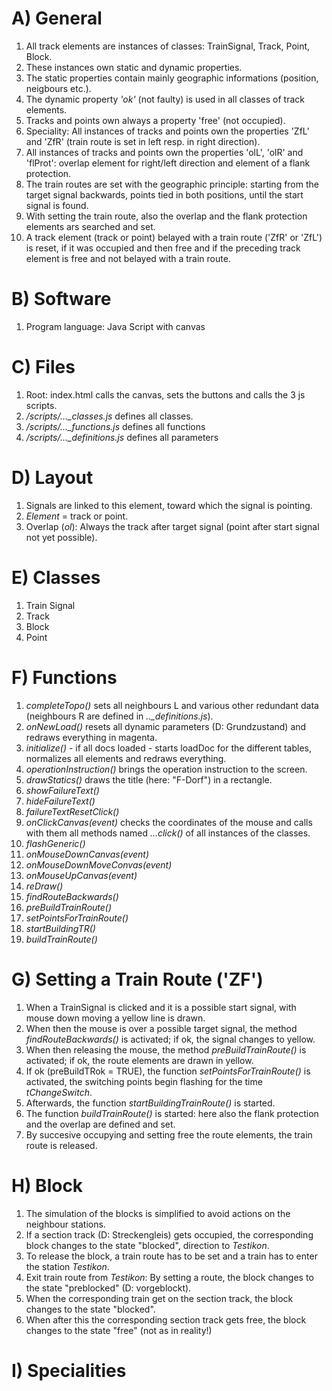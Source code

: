 # A) General
1. All track elements are instances of classes: TrainSignal, Track, Point, Block.
2. These instances own static and dynamic properties.
3. The static properties contain mainly geographic informations (position, neigbours etc.).
4. The dynamic property *'ok'* (not faulty) is used in all classes of track elements.
5. Tracks and points own always a property 'free' (not occupied).
6. Speciality: All instances of tracks and points own the properties 'ZfL' and 'ZfR' (train route is set in left resp. in right direction).
7. All instances of tracks and points own the properties 'olL', 'olR' and 'flProt': overlap element for right/left direction and element of a flank protection.
8. The train routes are set with the geographic principle: starting from the target signal backwards, points tied in both positions, until the start signal is found.
9. With setting the train route, also the overlap and the flank protection elements ars searched and set.
10. A track element (track or point) belayed with a train route ('ZfR' or 'ZfL') is reset, if it was occupied and then free and if the preceding track element is free and not belayed with a train route.
# B) Software
1. Program language: Java Script with canvas
# C) Files
1. Root: index.html calls the canvas, sets the buttons and calls the 3 js scripts.
2. */scripts/…_classes.js* defines all classes.
3. */scripts/…_functions.js* defines all functions
4. */scripts/…_definitions.js* defines all parameters
# D) Layout
1. Signals are linked to this element, toward which the signal is pointing.
2. *Element* = track or point.
3. Overlap (*ol*): Always the track after target signal (point after start signal not yet possible).
# E) Classes
1. Train Signal
2. Track
3. Block
4. Point
# F) Functions
1. *completeTopo()* sets all neighbours L and various other redundant data
(neighbours R are defined in *.._definitions.js*).
2. *onNewLoad()* resets all dynamic parameters (D: Grundzustand) and redraws everything in magenta.
3. *initialize()* - if all docs loaded - starts loadDoc for the different tables, normalizes all elements and redraws everything.
4. *operationInstruction()* brings the operation instruction to the screen.
5. *drawStatics()* draws the title (here: "F-Dorf") in a rectangle.
6. *showFailureText()*
7. *hideFailureText()*
8. *failureTextResetClick()*
9. *onClickCanvas(event)* checks the coordinates of the mouse and calls with them all methods named *…click()* of all instances of the classes.
10. *flashGeneric()*
11. *onMouseDownCanvas(event)*
12. *onMouseDownMoveConvas(event)*
13. *onMouseUpCanvas(event)*
14. *reDraw()*
15. *findRouteBackwards()*
16. *preBuildTrainRoute()*
17. *setPointsForTrainRoute()*
18. *startBuildingTR()*
19. *buildTrainRoute()*
# G) Setting a Train Route ('ZF')
1. When a TrainSignal is clicked and it is a possible start signal, with mouse down moving a yellow line is drawn.
2. When then the mouse is over a possible target signal, the method *findRouteBackwards()* is activated; if ok, the signal changes to yellow.
3. When then releasing the mouse, the method *preBuildTrainRoute()* is activated; if ok, the route elements are drawn in yellow.
4. If ok (preBuildTRok = TRUE), the function *setPointsForTrainRoute()* is activated, the switching points begin flashing for the time *tChangeSwitch*.
5. Afterwards, the function *startBuildingTrainRoute()* is started.
6. The function *buildTrainRoute()* is started: here also the flank protection and the overlap are defined and set.
7. By succesive occupying and setting free the route elements, the train route is released.
# H) Block
1. The simulation of the blocks is simplified to avoid actions on the neighbour stations.
2. If a section track (D: Streckengleis) gets occupied, the corresponding block changes to the state "blocked", direction to *Testikon*.
3. To release the block, a train route has to be set and a train has to enter the station *Testikon*.
4. Exit train route from *Testikon*: By setting a route, the block changes to the state "preblocked" (D: vorgeblockt).
5. When the corresponding train get on the section track, the block changes to the state "blocked".
6. When after this the corresponding section track gets free, the block changes to the state "free" (not as in reality!)
# I) Specialities

